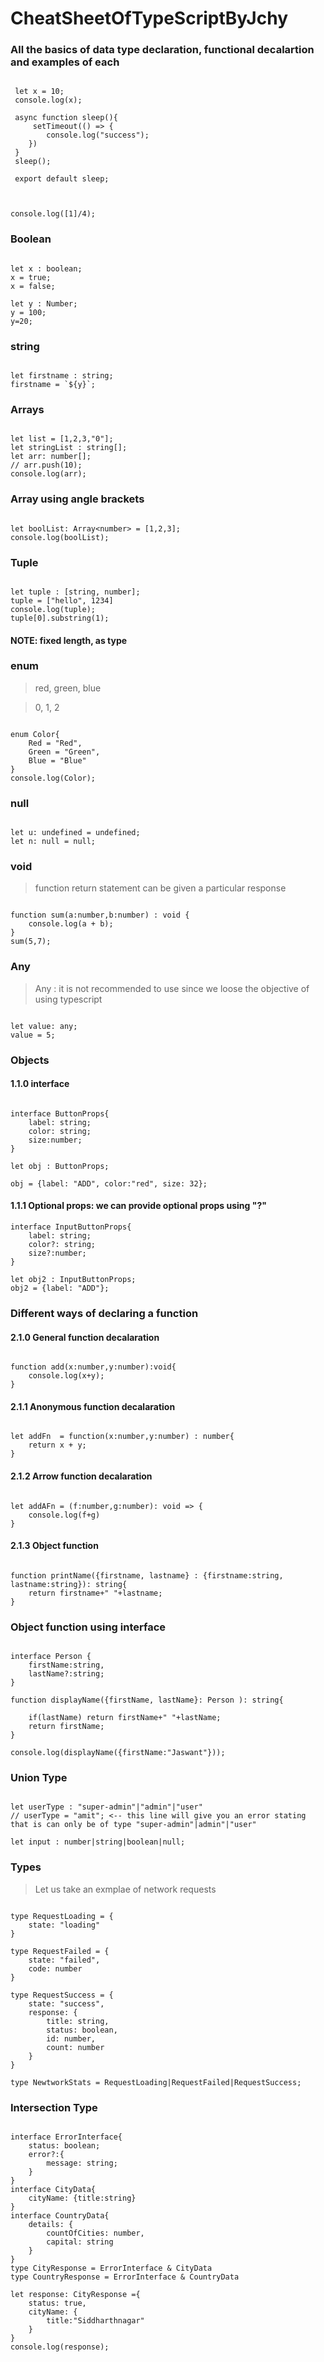 # CheatSheetOfTypeScriptByJchy
### All the basics of data type declaration, functional decalartion and examples of each 
```

 let x = 10;
 console.log(x);

 async function sleep(){
     setTimeout(() => {
        console.log("success");
    })
 }
 sleep();

 export default sleep;
 
 ```
<!-- Following will Give You an error in TypeScript but not in Node Js  -->
```

console.log([1]/4);

```

### Boolean 
```

let x : boolean;
x = true;
x = false;

let y : Number;
y = 100;
y=20;

```
### string
```

let firstname : string;
firstname = `${y}`;

```

### Arrays
```

let list = [1,2,3,"0"];
let stringList : string[];
let arr: number[];
// arr.push(10);
console.log(arr);

```

### Array using angle brackets 
```

let boolList: Array<number> = [1,2,3];
console.log(boolList);

```

### Tuple 
```

let tuple : [string, number];
tuple = ["hello", 1234]
console.log(tuple);
tuple[0].substring(1);

```

#### NOTE:  fixed length, as type
### enum 
>  red, green, blue

>  0,    1,     2

```

enum Color{
    Red = "Red",
    Green = "Green",
    Blue = "Blue"
}
console.log(Color);

```

### null
```

let u: undefined = undefined;
let n: null = null;

```

### void 
> function return statement can be given a particular response 

```

function sum(a:number,b:number) : void {
    console.log(a + b);
}
sum(5,7);

```

### Any
> Any : it is not recommended to use since we loose the objective of using typescript
```

let value: any;
value = 5;

```

### Objects
#### 1.1.0 interface

```

interface ButtonProps{
    label: string;
    color: string;
    size:number;
}

let obj : ButtonProps;

obj = {label: "ADD", color:"red", size: 32};

```

#### 1.1.1 Optional props: we can provide optional props using "?" 
```
interface InputButtonProps{
    label: string;
    color?: string;
    size?:number;
}

let obj2 : InputButtonProps;
obj2 = {label: "ADD"};

```

### Different ways of declaring a function 
#### 2.1.0 General function decalaration
```

function add(x:number,y:number):void{
    console.log(x+y);
}

```

#### 2.1.1 Anonymous function decalaration
```

let addFn  = function(x:number,y:number) : number{
    return x + y;
}

```

####  2.1.2 Arrow function decalaration
```

let addAFn = (f:number,g:number): void => {
    console.log(f+g)
}

```

#### 2.1.3 Object function
```

function printName({firstname, lastname} : {firstname:string, lastname:string}): string{
    return firstname+" "+lastname;
}

```

### Object function using interface
```

interface Person {
    firstName:string, 
    lastName?:string;
}

function displayName({firstName, lastName}: Person ): string{
    
    if(lastName) return firstName+" "+lastName;
    return firstName;
}

console.log(displayName({firstName:"Jaswant"}));

```

### Union Type
```

let userType : "super-admin"|"admin"|"user"
// userType = "amit"; <-- this line will give you an error stating that is can only be of type "super-admin"|admin"|"user"

let input : number|string|boolean|null;

```

### Types
> Let us take an exmplae of network requests
```

type RequestLoading = {
    state: "loading"
}

type RequestFailed = {
    state: "failed",
    code: number
}

type RequestSuccess = {
    state: "success",
    response: {
        title: string,
        status: boolean, 
        id: number, 
        count: number
    }
}

type NewtworkStats = RequestLoading|RequestFailed|RequestSuccess;

```

### Intersection Type
```

interface ErrorInterface{
    status: boolean;
    error?:{
        message: string;
    }
}
interface CityData{
    cityName: {title:string}
}
interface CountryData{
    details: {
        countOfCities: number,
        capital: string
    }
}
type CityResponse = ErrorInterface & CityData
type CountryResponse = ErrorInterface & CountryData

let response: CityResponse ={
    status: true,
    cityName: {
        title:"Siddharthnagar"
    }
}
console.log(response);

```
